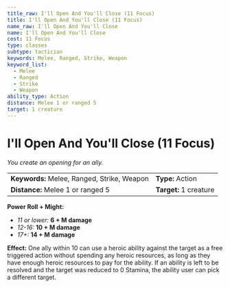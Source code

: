 ```yaml
---
title_raw: I'll Open And You'll Close (11 Focus)
title: I'll Open And You'll Close (11 Focus)
name_raw: I'll Open And You'll Close
name: I'll Open And You'll Close
cost: 11 Focus
type: classes
subtype: tactician
keywords: Melee, Ranged, Strike, Weapon
keyword_list:
  - Melee
  - Ranged
  - Strike
  - Weapon
ability_type: Action
distance: Melee 1 or ranged 5
target: 1 creature
---
```


# I'll Open And You'll Close (11 Focus)

*You create an opening for an ally.*

|                                             |                        |
| :------------------------------------------ | :--------------------- |
| **Keywords:** Melee, Ranged, Strike, Weapon | **Type:** Action       |
| **Distance:** Melee 1 or ranged 5           | **Target:** 1 creature |

**Power Roll + Might:**

- *11 or lower:* **6 + M damage**
- *12-16:* **10 + M damage**
- *17+:* **14 + M damage**

**Effect:** One ally within 10 can use a heroic ability against the target as a free triggered action without spending any heroic resources, as long as they have enough heroic resources to pay for the ability. If an ability is left to be resolved and the target was reduced to 0 Stamina, the ability user can pick a different target.
